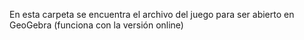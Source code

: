 <p>En esta carpeta se encuentra el archivo del juego para ser abierto en GeoGebra (funciona con la versión online)</p>
